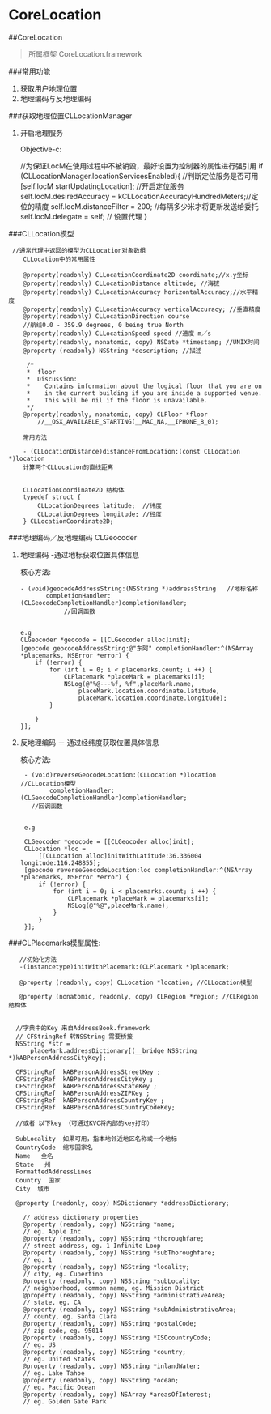 # CoreLocation

<!-- create time: 2014-11-07 17:24:06  -->

##CoreLocation 
> 所属框架 CoreLocation.framework

###常用功能
  1. 获取用户地理位置
  2. 地理编码与反地理编码 
  
  
  
###获取地理位置CLLocationManager

  1. 开启地理服务
  
     Objective-c:
          
        //为保证LocM在使用过程中不被销毁，最好设置为控制器的属性进行强引用
        if  (CLLocationManager.locationServicesEnabled){  //判断定位服务是否可用
            [self.locM startUpdatingLocation];  //开启定位服务
            self.locM.desiredAccuracy = kCLLocationAccuracyHundredMeters;//定位的精度
            self.locM.distanceFilter = 200; //每隔多少米才将更新发送给委托
            self.locM.delegate = self; // 设置代理
        }
        
        
###CLLocation模型

    
     //通常代理中返回的模型为CLLocation对象数组
        CLLocation中的常用属性
        
        @property(readonly) CLLocationCoordinate2D coordinate;//x.y坐标
        @property(readonly) CLLocationDistance altitude; //海拔
        @property(readonly) CLLocationAccuracy horizontalAccuracy;//水平精度
        @property(readonly) CLLocationAccuracy verticalAccuracy; //垂直精度  
        @property(readonly) CLLocationDirection course 
        //航线0.0 - 359.9 degrees, 0 being true North
        @property(readonly) CLLocationSpeed speed //速度 m／s
        @property(readonly, nonatomic, copy) NSDate *timestamp; //UNIX时间
        @property (readonly) NSString *description; //描述
        
         /*
         *  floor
         *  Discussion:
         *    Contains information about the logical floor that you are on
         *    in the current building if you are inside a supported venue.
         *    This will be nil if the floor is unavailable.
         */
        @property(readonly, nonatomic, copy) CLFloor *floor     
            //__OSX_AVAILABLE_STARTING(__MAC_NA,__IPHONE_8_0);
    
        常用方法
        
        - (CLLocationDistance)distanceFromLocation:(const CLLocation *)location
        计算两个CLLocation的直线距离
    
    
        CLLocationCoordinate2D 结构体
        typedef struct {
        	CLLocationDegrees latitude;  //纬度
        	CLLocationDegrees longitude; //经度
        } CLLocationCoordinate2D;
        
        
        
###地理编码／反地理编码 CLGeocoder

 1. 地理编码 -通过地标获取位置具体信息
 
    核心方法:
        
        - (void)geocodeAddressString:(NSString *)addressString   //地标名称
               completionHandler:(CLGeocodeCompletionHandler)completionHandler;
                    //回调函数
                    
        
        e.g
        CLGeocoder *geocode = [[CLGeocoder alloc]init];
        [geocode geocodeAddressString:@"东阿" completionHandler:^(NSArray *placemarks, NSError *error) {
            if (!error) {
                for (int i = 0; i < placemarks.count; i ++) {
                    CLPlacemark *placeMark = placemarks[i];
                    NSLog(@"%@---%f, %f",placeMark.name,     
                        placeMark.location.coordinate.latitude, 
                        placeMark.location.coordinate.longitude);
                }
                
            }
        }];     
        
        
2. 反地理编码 － 通过经纬度获取位置具体信息

    核心方法:
    
        - (void)reverseGeocodeLocation:(CLLocation *)location    //CLLocation模型
               completionHandler:(CLGeocodeCompletionHandler)completionHandler; 
          //回调函数
     
 
        e.g
        
        CLGeocoder *geocode = [[CLGeocoder alloc]init];
        CLLocation *loc = 
            [[CLLocation alloc]initWithLatitude:36.336004 longitude:116.248855];
        [geocode reverseGeocodeLocation:loc completionHandler:^(NSArray *placemarks, NSError *error) {
            if (!error) {
                for (int i = 0; i < placemarks.count; i ++) {
                    CLPlacemark *placeMark = placemarks[i];
                    NSLog(@"%@",placeMark.name);
                }
            }
        }];

    
###CLPlacemarks模型属性:

           
       //初始化方法
       -(instancetype)initWithPlacemark:(CLPlacemark *)placemark;
       
       @property (readonly, copy) CLLocation *location; //CLLocation模型

       @property (nonatomic, readonly, copy) CLRegion *region; //CLRegion结构体

 
      //字典中的Key 来自AddressBook.framework 
      // CFStringRef 转NSString 需要桥接
      NSString *str = 
          placeMark.addressDictionary[(__bridge NSString *)kABPersonAddressCityKey];
          
      CFStringRef  kABPersonAddressStreetKey ;
      CFStringRef  kABPersonAddressCityKey ;
      CFStringRef  kABPersonAddressStateKey ;
      CFStringRef  kABPersonAddressZIPKey ;
      CFStringRef  kABPersonAddressCountryKey ;
      CFStringRef  kABPersonAddressCountryCodeKey;
       
      //或者 以下key （可通过KVC将内部的key打印）
      
      SubLocality  如果可用，指本地邻近地区名称或一个地标
      CountryCode  缩写国家名
      Name   全名
      State   州
      FormattedAddressLines
      Country  国家
      City  城市
      
      @property (readonly, copy) NSDictionary *addressDictionary;

        // address dictionary properties
        @property (readonly, copy) NSString *name; 
        // eg. Apple Inc.
        @property (readonly, copy) NSString *thoroughfare; 
        // street address, eg. 1 Infinite Loop
        @property (readonly, copy) NSString *subThoroughfare; 
        // eg. 1
        @property (readonly, copy) NSString *locality; 
        // city, eg. Cupertino
        @property (readonly, copy) NSString *subLocality; 
        // neighborhood, common name, eg. Mission District
        @property (readonly, copy) NSString *administrativeArea; 
        // state, eg. CA
        @property (readonly, copy) NSString *subAdministrativeArea; 
        // county, eg. Santa Clara
        @property (readonly, copy) NSString *postalCode; 
        // zip code, eg. 95014
        @property (readonly, copy) NSString *ISOcountryCode; 
        // eg. US
        @property (readonly, copy) NSString *country; 
        // eg. United States
        @property (readonly, copy) NSString *inlandWater; 
        // eg. Lake Tahoe
        @property (readonly, copy) NSString *ocean; 
        // eg. Pacific Ocean
        @property (readonly, copy) NSArray *areasOfInterest; 
        // eg. Golden Gate Park
    
            
    
    
      